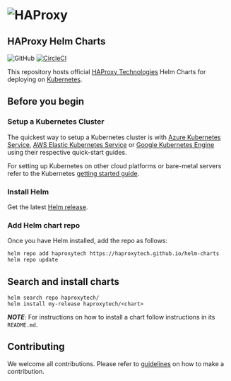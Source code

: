 # ![HAProxy](https://github.com/haproxytech/kubernetes-ingress/raw/master/assets/images/haproxy-weblogo-210x49.png "HAProxy")

## HAProxy Helm Charts

![GitHub](https://img.shields.io/github/license/haproxytech/helm-charts)
[![CircleCI](https://circleci.com/gh/haproxytech/helm-charts/tree/master.svg?style=svg)](https://circleci.com/gh/haproxytech/helm-charts/tree/master)

This repository hosts official [HAProxy Technologies](https://www.haproxy.com/) Helm Charts for deploying on [Kubernetes](https://kubernetes.io/).

## Before you begin

### Setup a Kubernetes Cluster

The quickest way to setup a Kubernetes cluster is with [Azure Kubernetes Service](https://azure.microsoft.com/en-us/services/kubernetes-service/), [AWS Elastic Kubernetes Service](https://aws.amazon.com/eks/) or [Google Kubernetes Engine](https://cloud.google.com/kubernetes-engine/) using their respective quick-start guides.

For setting up Kubernetes on other cloud platforms or bare-metal servers refer to the Kubernetes [getting started guide](http://kubernetes.io/docs/getting-started-guides/).

### Install Helm

Get the latest [Helm release](https://github.com/helm/helm#install).

### Add Helm chart repo

Once you have Helm installed, add the repo as follows:

```console
helm repo add haproxytech https://haproxytech.github.io/helm-charts
helm repo update
```

## Search and install charts

```console
helm search repo haproxytech/
helm install my-release haproxytech/<chart>
```

***NOTE***: For instructions on how to install a chart follow instructions in its `README.md`.

## Contributing

We welcome all contributions. Please refer to [guidelines](CONTRIBUTING.md) on how to make a contribution.









